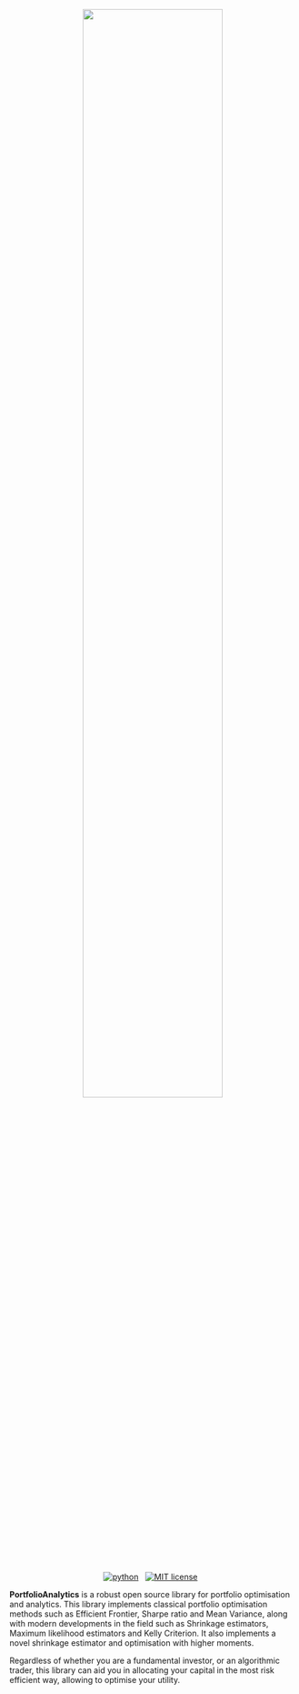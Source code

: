 <p align="center">
    <img width=70% src="https://github.com/VivekPa/PortfolioAnalytics/blob/master/media/logo_v2.png">
</p>

<p align="center">
    <a href="https://www.python.org/">
        <img src="https://ForTheBadge.com/images/badges/made-with-python.svg"
            alt="python"></a> &nbsp;
    <a href="https://opensource.org/licenses/MIT">
        <img src="https://img.shields.io/badge/License-MIT-brightgreen.svg?style=flat-square"
            alt="MIT license"></a> &nbsp;
</p>

**PortfolioAnalytics** is a robust open source library for portfolio optimisation and analytics. This library implements classical portfolio optimisation methods such as Efficient Frontier, Sharpe ratio and Mean Variance, along with modern developments in the field such as Shrinkage estimators, Maximum likelihood estimators and Kelly Criterion. It also implements a novel shrinkage estimator and optimisation with higher moments. 

Regardless of whether you are a fundamental investor, or an algorithmic trader, this library can aid you in allocating your capital in the most risk efficient way, allowing to optimise your utility. 
